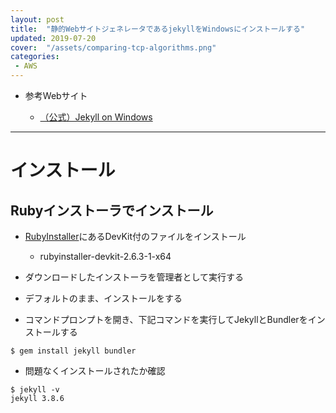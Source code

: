 ```yaml
---
layout: post
title:  "静的WebサイトジェネレータであるjekyllをWindowsにインストールする"
updated: 2019-07-20
cover:  "/assets/comparing-tcp-algorithms.png"
categories:
 - AWS
---
```


* 参考Webサイト

    * [（公式）Jekyll on Windows](http://jekyllrb-ja.github.io/docs/installation/windows/)

---

# インストール

## Rubyインストーラでインストール

* [RubyInstaller](https://rubyinstaller.org/downloads/)にあるDevKit付のファイルをインストール

    * rubyinstaller-devkit-2.6.3-1-x64

* ダウンロードしたインストーラを管理者として実行する

* デフォルトのまま、インストールをする

* コマンドプロンプトを開き、下記コマンドを実行してJekyllとBundlerをインストールする

```
$ gem install jekyll bundler
```

* 問題なくインストールされたか確認

```
$ jekyll -v
jekyll 3.8.6
```